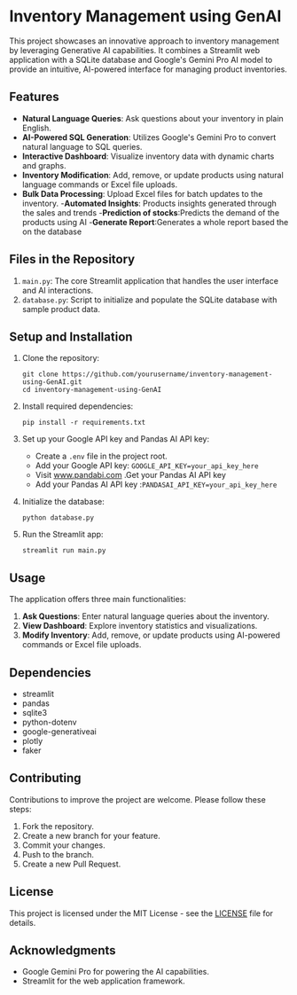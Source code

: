 # Inventory Management using GenAI

This project showcases an innovative approach to inventory management by leveraging Generative AI capabilities. It combines a Streamlit web application with a SQLite database and Google's Gemini Pro AI model to provide an intuitive, AI-powered interface for managing product inventories.

## Features

- **Natural Language Queries**: Ask questions about your inventory in plain English.
- **AI-Powered SQL Generation**: Utilizes Google's Gemini Pro to convert natural language to SQL queries.
- **Interactive Dashboard**: Visualize inventory data with dynamic charts and graphs.
- **Inventory Modification**: Add, remove, or update products using natural language commands or Excel file uploads.
- **Bulk Data Processing**: Upload Excel files for batch updates to the inventory.
-**Automated Insights**: Products insights generated through the sales and trends 
-**Prediction of stocks**:Predicts the demand of the products using AI
-**Generate  Report**:Generates a whole report based the on the database 
## Files in the Repository

1. `main.py`: The core Streamlit application that handles the user interface and AI interactions.
2. `database.py`: Script to initialize and populate the SQLite database with sample product data.

## Setup and Installation

1. Clone the repository:
   ```
   git clone https://github.com/yourusername/inventory-management-using-GenAI.git
   cd inventory-management-using-GenAI
   ```

2. Install required dependencies:
   ```
   pip install -r requirements.txt
   ```

3. Set up your Google API key and Pandas AI API key:
   - Create a `.env` file in the project root.
   - Add your Google API key: `GOOGLE_API_KEY=your_api_key_here`
   - Visit www.pandabi.com .Get your Pandas AI API key
   - Add your Pandas AI API key :`PANDASAI_API_KEY=your_api_key_here`

4. Initialize the database:
   ```
   python database.py
   ```

5. Run the Streamlit app:
   ```
   streamlit run main.py
   ```

## Usage

The application offers three main functionalities:

1. **Ask Questions**: Enter natural language queries about the inventory.
2. **View Dashboard**: Explore inventory statistics and visualizations.
3. **Modify Inventory**: Add, remove, or update products using AI-powered commands or Excel file uploads.

## Dependencies

- streamlit
- pandas
- sqlite3
- python-dotenv
- google-generativeai
- plotly
- faker

## Contributing

Contributions to improve the project are welcome. Please follow these steps:

1. Fork the repository.
2. Create a new branch for your feature.
3. Commit your changes.
4. Push to the branch.
5. Create a new Pull Request.

## License

This project is licensed under the MIT License - see the [LICENSE](LICENSE) file for details.

## Acknowledgments

- Google Gemini Pro for powering the AI capabilities.
- Streamlit for the web application framework.
